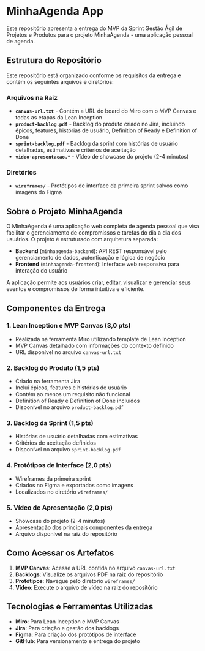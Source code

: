 # MinhaAgenda App

Este repositório apresenta a entrega do MVP da Sprint Gestão Ágil de Projetos e Produtos para o projeto MinhaAgenda - uma aplicação pessoal de agenda.

## Estrutura do Repositório

Este repositório está organizado conforme os requisitos da entrega e contém os seguintes arquivos e diretórios:

### Arquivos na Raiz

- **`canvas-url.txt`** - Contém a URL do board do Miro com o MVP Canvas e todas as etapas da Lean Inception
- **`product-backlog.pdf`** - Backlog do produto criado no Jira, incluindo épicos, features, histórias de usuário, Definition of Ready e Definition of Done
- **`sprint-backlog.pdf`** - Backlog da sprint com histórias de usuário detalhadas, estimativas e critérios de aceitação
- **`video-apresentacao.*`** - Vídeo de showcase do projeto (2-4 minutos)

### Diretórios

- **`wireframes/`** - Protótipos de interface da primeira sprint salvos como imagens do Figma

## Sobre o Projeto MinhaAgenda

O MinhaAgenda é uma aplicação web completa de agenda pessoal que visa facilitar o gerenciamento de compromissos e tarefas do dia a dia dos usuários. O projeto é estruturado com arquitetura separada:

- **Backend** (`minhaagenda-backend`): API REST responsável pelo gerenciamento de dados, autenticação e lógica de negócio
- **Frontend** (`minhaagenda-frontend`): Interface web responsiva para interação do usuário

A aplicação permite aos usuários criar, editar, visualizar e gerenciar seus eventos e compromissos de forma intuitiva e eficiente.

## Componentes da Entrega

### 1. Lean Inception e MVP Canvas (3,0 pts)
- Realizada na ferramenta Miro utilizando template de Lean Inception
- MVP Canvas detalhado com informações do contexto definido
- URL disponível no arquivo `canvas-url.txt`

### 2. Backlog do Produto (1,5 pts)
- Criado na ferramenta Jira
- Inclui épicos, features e histórias de usuário
- Contém ao menos um requisito não funcional
- Definition of Ready e Definition of Done incluídos
- Disponível no arquivo `product-backlog.pdf`

### 3. Backlog da Sprint (1,5 pts)
- Histórias de usuário detalhadas com estimativas
- Critérios de aceitação definidos
- Disponível no arquivo `sprint-backlog.pdf`

### 4. Protótipos de Interface (2,0 pts)
- Wireframes da primeira sprint
- Criados no Figma e exportados como imagens
- Localizados no diretório `wireframes/`

### 5. Vídeo de Apresentação (2,0 pts)
- Showcase do projeto (2-4 minutos)
- Apresentação dos principais componentes da entrega
- Arquivo disponível na raiz do repositório

## Como Acessar os Artefatos

1. **MVP Canvas**: Acesse a URL contida no arquivo `canvas-url.txt`
2. **Backlogs**: Visualize os arquivos PDF na raiz do repositório
3. **Protótipos**: Navegue pelo diretório `wireframes/`
4. **Vídeo**: Execute o arquivo de vídeo na raiz do repositório

## Tecnologias e Ferramentas Utilizadas

- **Miro**: Para Lean Inception e MVP Canvas
- **Jira**: Para criação e gestão dos backlogs
- **Figma**: Para criação dos protótipos de interface
- **GitHub**: Para versionamento e entrega do projeto
